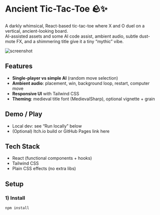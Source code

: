 # Ancient Tic-Tac-Toe 🪨✨
A darkly whimsical, React-based tic-tac-toe where X and O duel on a vertical, ancient-looking board.  
AI-assisted assets and some AI code assist, ambient audio, subtle dust-mote FX, and a shimmering title give it a tiny “mythic” vibe.

![screenshot](./docs/screenshot.png) <!-- replace with your real path or remove -->

## Features
- **Single-player vs simple AI** (random move selection)
- **Ambient audio**: placement, win, background loop, restart, computer move
- **Responsive UI** with Tailwind CSS
- **Theming**: medieval title font (MedievalSharp), optional vignette + grain


## Demo / Play
- Local dev: see “Run locally” below  
- (Optional) Itch.io build or GitHub Pages link here

## Tech Stack
- React (functional components + hooks)
- Tailwind CSS
- Plain CSS effects (no extra libs)


## Setup

### 1) Install
```bash
npm install
